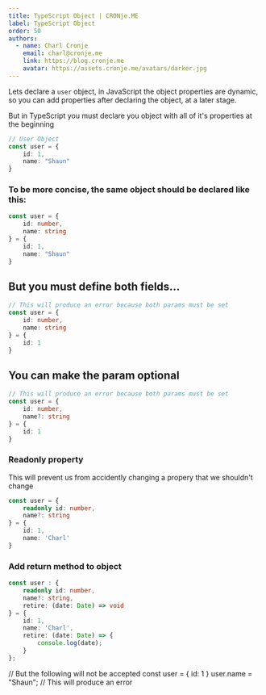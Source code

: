 ```yaml
---
title: TypeScript Object | CRONje.ME
label: TypeScript Object
order: 50
authors:
  - name: Charl Cronje
    email: charl@cronje.me
    link: https://blog.cronje.me
    avatar: https://assets.cronje.me/avatars/darker.jpg
---
```

<script type="text/javascript">(function(w,s){var e=document.createElement("script");e.type="text/javascript";e.async=true;e.src="https://cdn.pagesense.io/js/webally/f2527eebee974243853bcd47b32631f4.js";var x=document.getElementsByTagName("script")[0];x.parentNode.insertBefore(e,x);})(window,"script");</script>

Lets declare a `user` object, in JavaScript the object properties are dynamic, so you can add properties after declaring the object, at a later stage.

But in TypeScript you must declare you object with all of it's properties at the beginning 

```ts
// User Object
const user = {
    id: 1,
    name: "Shaun"
}
```

### To be more concise, the same object should be declared like this:

```ts
const user = {
    id: number,
    name: string
} = {
    id: 1,
    name: "Shaun"
}
```

## But you must define both fields...

```ts
// This will produce an error because both params must be set
const user = {
    id: number,
    name: string
} = {
    id: 1
}
```

## You can make the param optional

```ts
// This will produce an error because both params must be set
const user = {
    id: number,
    name?: string
} = {
    id: 1
}
```

### Readonly property

This will prevent us from accidently changing a propery that we shouldn't change

```ts
const user = {
    readonly id: number,
    name?: string
} = {
    id: 1,
    name: 'Charl'
}
```

### Add return method to object

```ts
const user : {
    readonly id: number,
    name?: string,
    retire: (date: Date) => void
} = {
    id: 1,
    name: 'Charl',
    retire: (date: Date) => {
        console.log(date);
    }
};
```



// But the following will not be accepted
const user = {
    id: 1
}
user.name = "Shaun";  //  This will produce an error
```



